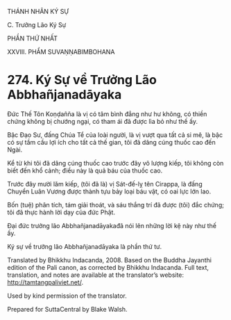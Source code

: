 THÁNH NHÂN KÝ SỰ

C. Trưởng Lão Ký Sự

PHẦN THỨ NHẤT

XXVIII. PHẨM SUVAṆṆABIMBOHANA

# 274\. Ký Sự về Trưởng Lão Abbhañjanadāyaka

Đức Thế Tôn Koṇḍañña là vị có tâm bình đẳng như hư không, có thiền chứng không bị chướng ngại, có tham ái đã được lìa bỏ như thế ấy.

Bậc Đạo Sư, đấng Chúa Tể của loài người, là vị vượt qua tất cả si mê, là bậc có sự tầm cầu lợi ích cho tất cả thế gian, tôi đã dâng cúng thuốc cao đến Ngài.

Kể từ khi tôi đã dâng cúng thuốc cao trước đây vô lượng kiếp, tôi không còn biết đến khổ cảnh; điều này là quả báu của thuốc cao.

Trước đây mười lăm kiếp, (tôi đã là) vị Sát-đế-lỵ tên Cirappa, là đấng Chuyển Luân Vương được thành tựu bảy loại báu vật, có oai lực lớn lao.

Bốn (tuệ) phân tích, tám giải thoát, và sáu thắng trí đã được (tôi) đắc chứng; tôi đã thực hành lời dạy của đức Phật.

Đại đức trưởng lão Abbhañjanadāyakađã nói lên những lời kệ này như thế ấy.

Ký sự về trưởng lão Abbhañjanadāyaka là phần thứ tư.

Translated by Bhikkhu Indacanda, 2008. Based on the Buddha Jayanthi edition of the Pali canon, as corrected by Bhikkhu Indacanda. Full text, translation, and notes are available at the translator’s website: http://tamtangpaliviet.net/.

Used by kind permission of the translator.

Prepared for SuttaCentral by Blake Walsh.